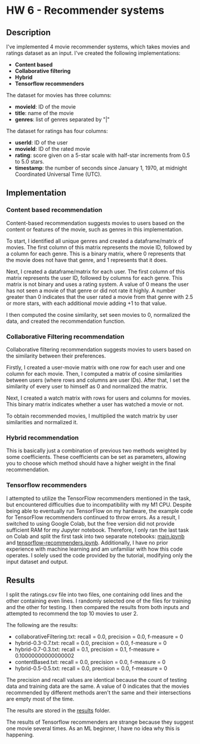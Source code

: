 # HW 6 - Recommender systems

## Description

I've implemented 4 movie recommender systems, which takes movies and ratings dataset as an input. I've created the following implementations:

-   **Content based**
-   **Collaborative filtering**
-   **Hybrid**
-   **Tensorflow recommenders**

The dataset for movies has three columns:

-   **movieId**: ID of the movie
-   **title**: name of the movie
-   **genres**: list of genres separated by "|"

The dataset for ratings has four columns:

-   **userId**: ID of the user
-   **movieId**: ID of the rated movie
-   **rating**: score given on a 5-star scale with half-star increments from 0.5 to 5.0 stars.
-   **timestamp**: the number of seconds since January 1, 1970, at midnight Coordinated Universal Time (UTC).

## Implementation

### Content based recommendation

Content-based recommendation suggests movies to users based on the content or features of the movie, such as genres in this implementation.

To start, I identified all unique genres and created a dataframe/matrix of movies. The first column of this matrix represents the movie ID, followed by a column for each genre. This is a binary matrix, where 0 represents that the movie does not have that genre, and 1 represents that it does.

Next, I created a dataframe/matrix for each user. The first column of this matrix represents the user ID, followed by columns for each genre. This matrix is not binary and uses a rating system. A value of 0 means the user has not seen a movie of that genre or did not rate it highly. A number greater than 0 indicates that the user rated a movie from that genre with 2.5 or more stars, with each additional movie adding +1 to that value.

I then computed the cosine similarity, set seen movies to 0, normalized the data, and created the recommendation function.

### Collaborative Filtering recommendation

Collaborative filtering recommendation suggests movies to users based on the similarity between their preferences.

Firstly, I created a user-movie matrix with one row for each user and one column for each movie. Then, I computed a matrix of cosine similarities between users (where rows and columns are user IDs). After that, I set the similarity of every user to himself as 0 and normalized the matrix.

Next, I created a watch matrix with rows for users and columns for movies. This binary matrix indicates whether a user has watched a movie or not.

To obtain recommended movies, I multiplied the watch matrix by user similarities and normalized it.

### Hybrid recommendation

This is basically just a combination of previous two methods weighted by some coefficients. These coefficients can be set as parameters, allowing you to choose which method should have a higher weight in the final recommendation.

### Tensorflow recommenders

I attempted to utilize the TensorFlow recommenders mentioned in the task, but encountered difficulties due to incompatibility with my M1 CPU. Despite being able to eventually run TensorFlow on my hardware, the example code for TensorFlow recommenders continued to throw errors. As a result, I switched to using Google Colab, but the free version did not provide sufficient RAM for my Jupyter notebook. Therefore, I only ran the last task on Colab and split the first task into two separate notebooks: [main.ipynb](/src/main.ipynb) and [tensorflow-recommenders.ipynb](/src/tensorflow-recommenders.ipynb). Additionally, I have no prior experience with machine learning and am unfamiliar with how this code operates. I solely used the code provided by the tutorial, modifying only the input dataset and output.

## Results

I split the ratings.csv file into two files, one containing odd lines and the other containing even lines. I randomly selected one of the files for training and the other for testing. I then compared the results from both inputs and attempted to recommend the top 10 movies to user 2.

The following are the results:

- collaborativeFiltering.txt: recall = 0.0, precision = 0.0, f-measure = 0
- hybrid-0.3-0.7.txt: recall = 0.0, precision = 0.0, f-measure = 0
- hybrid-0.7-0.3.txt: recall = 0.1, precision = 0.1, f-measure = 0.10000000000000002
- contentBased.txt: recall = 0.0, precision = 0.0, f-measure = 0
- hybrid-0.5-0.5.txt: recall = 0.0, precision = 0.0, f-measure = 0

The precision and recall values are identical because the count of testing data and training data are the same. A value of 0 indicates that the movies recommended by different methods aren't the same and their intersections are empty most of the time.

The results are stored in the [results](/results/) folder.

The results of Tensorflow recommenders are strange because they suggest one movie several times. As an ML beginner, I have no idea why this is happening.